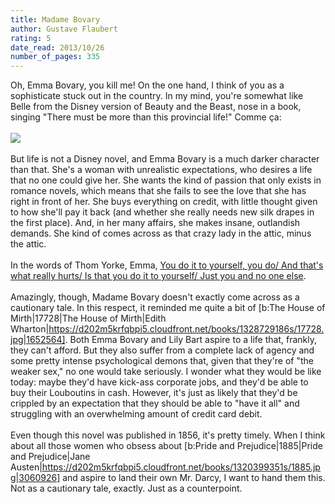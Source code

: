 ```yaml
---
title: Madame Bovary
author: Gustave Flaubert
rating: 5
date_read: 2013/10/26
number_of_pages: 335
---
```


Oh, Emma Bovary, you kill me! On the one hand, I think of you as a sophisticate stuck out in the country. In my mind, you're somewhat like Belle from the Disney version of Beauty and the Beast, nose in a book, singing "There must be more than this provincial life!" Comme ça:<br/><br/><img src="http://i.imgur.com/FoJJ9WP.gif" /><br/><br/>But life is not a Disney novel, and Emma Bovary is a much darker character than that. She's a woman with unrealistic expectations, who desires a life that no one could give her. She wants the kind of passion that only exists in romance novels, which means that she fails to see the love that she has right in front of her. She buys everything on credit, with little thought given to how she'll pay it back (and whether she really needs new silk drapes in the first place). And, in her many affairs, she makes insane, outlandish demands. She kind of comes across as that crazy lady in the attic, minus the attic. <br/><br/>In the words of Thom Yorke, Emma, <a href="http://www.youtube.com/watch?v=TDYtMt5IJpg">You do it to yourself, you do/ And that's what really hurts/ Is that you do it to yourself/ Just you and no one else</a>.<br/><br/>Amazingly, though, Madame Bovary doesn't exactly come across as a cautionary tale. In this respect, it reminded me quite a bit of [b:The House of Mirth|17728|The House of Mirth|Edith Wharton|https://d202m5krfqbpi5.cloudfront.net/books/1328729186s/17728.jpg|1652564]. Both Emma Bovary and Lily Bart aspire to a life that, frankly, they can't afford. But they also suffer from a complete lack of agency and some pretty intense psychological demons that, given that they're of "the weaker sex," no one would take seriously. I wonder what they would be like today: maybe they'd have kick-ass corporate jobs, and they'd be able to buy their Louboutins in cash. However, it's just as likely that they'd be crippled by an expectation that they should be able to "have it all" and struggling with an overwhelming amount of credit card debit. <br/><br/>Even though this novel was published in 1856, it's pretty timely. When I think about all those women who obsess about [b:Pride and Prejudice|1885|Pride and Prejudice|Jane Austen|https://d202m5krfqbpi5.cloudfront.net/books/1320399351s/1885.jpg|3060926] and aspire to land their own Mr. Darcy, I want to hand them this. Not as a cautionary tale, exactly. Just as a counterpoint. 